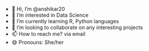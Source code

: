 - 👋 Hi, I’m @anshikar20
- 👀 I’m interested in Data Science
- 🌱 I’m currently learning R, Python languages
- 💞️ I’m looking to collaborate on any interesting projects
- 📫 How to reach me? via email
- 😄 Pronouns: She/her

<!---
anshikar20/anshikar20 is a ✨ special ✨ repository because its `README.md` (this file) appears on your GitHub profile.
You can click the Preview link to take a look at your changes.
--->
